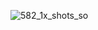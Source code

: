 ![582_1x_shots_so](https://github.com/user-attachments/assets/208fa31a-f83c-4978-9fbf-7f5e1752abaa)
